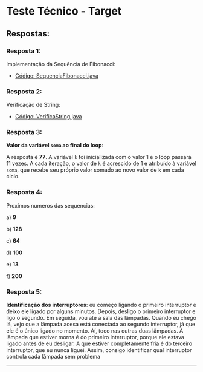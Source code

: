 # Teste Técnico - Target

## Respostas:

### Resposta 1:
Implementação da Sequência de Fibonacci:

- [Código: SequenciaFibonacci.java](https://github.com/teuac/teste-tecnico-target/blob/main/src/main/java/com/teuac/testes/SequenciaFibonacci.java)

### Resposta 2:
Verificação de String:

- [Código: VerificaString.java](https://github.com/teuac/teste-tecnico-target/blob/main/src/main/java/com/teuac/testes/VerificaString.java)

### Resposta 3:
**Valor da variável `soma` ao final do loop**: 

A resposta é **77**. A variável `k` foi inicializada com o valor 1 e o loop passará 11 vezes. A cada iteração, o valor de `k` é acrescido de 1 e atribuído à variável `soma`, que recebe seu próprio valor somado ao novo valor de `k` em cada ciclo.

### Resposta 4:
Proximos numeros das sequencias:

a) **9**

b) **128**

c) **64**

d) **100**

e) **13**

f) **200**

### Resposta 5:
**Identificação dos interruptores**:
eu começo ligando o primeiro interruptor e deixo ele ligado por alguns minutos. Depois, desligo o primeiro interruptor e ligo o segundo. 
Em seguida, vou até a sala das lâmpadas. Quando eu chego lá, vejo que a lâmpada acesa está conectada ao segundo interruptor, já que ele é o único ligado no momento. 
Aí, toco nas outras duas lâmpadas. A lâmpada que estiver morna é do primeiro interruptor, porque ele estava ligado antes de eu desligar. A que estiver completamente fria é do terceiro interruptor, que eu nunca liguei. 
Assim, consigo identificar qual interruptor controla cada lâmpada sem problema


---
